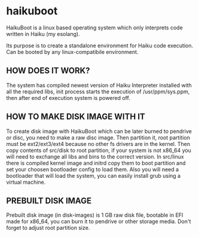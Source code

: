 # haikuboot
HaikuBoot is a linux based operating system which only interprets code written in Haiku (my esolang).

Its purpose is to create a standalone environment for Haiku code execution. Can be booted by any linux-compatibile environment.

HOW DOES IT WORK?
-----------------

The system has compiled newest version of Haiku Interpreter installed with all the required libs, init process starts the execution of /usr/ppm/sys.ppm, then after end of execution system is powered off.

HOW TO MAKE DISK IMAGE WITH IT
------------------------------

To create disk image with HaikuBoot which can be later burned to pendrive or disc, you need to make a raw disc image. Then partition it, root partition must be ext2/ext3/ext4 because no other fs drivers are in the kernel.
Then copy contents of src/disk to root partition, if your system is not x86_64 you will need to exchange all libs and bins to the correct version. In src/linux there is compiled kernel image and initrd copy them to boot partition and set your choosen bootloader config to load them. Also you will need a bootloader that will load the system, you can easily install grub using a virtual machine.

PREBUILT DISK IMAGE
-------------------

Prebuilt disk image (in disk-images) is 1 GB raw disk file, bootable in EFI made for x86_64, you can burn it to pendrive or other storage media. Don't forget to adjust root partition size.
